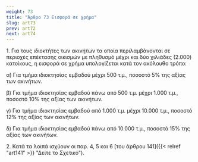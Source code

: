 ```yaml
---
weight: 73
title: "Άρθρο 73 Εισφορά σε χρήμα"
slug: art73
prev: art72
next: art74
---
```


1\. Για τους ιδιοκτήτες των ακινήτων τα οποία περιλαμβάνονται σε περιοχές επέκτασης οικισμών με πληθυσμό μέχρι και δύο χιλιάδες (2.000) κατοίκους, η εισφορά σε χρήμα υπολογίζεται κατά τον ακόλουθο τρόπο:

α) Για τμήμα ιδιοκτησίας εμβαδού μέχρι 500 τ.μ., ποσοστό 5% της αξίας των ακινήτων.

β) Για τμήμα ιδιοκτησίας εμβαδού πάνω από 500 τ.μ. μέχρι 1.000 τ.μ., ποσοστό 10% της αξίας των ακινήτων.

γ) Για τμήμα ιδιοκτησίας εμβαδού από 1.000 τ.μ. μέχρι 10.000 τ.μ., ποσοστό 12% της αξίας των ακινήτων.

δ) Για τμήμα ιδιοκτησίας εμβαδού πάνω από 10.000 τ.μ., ποσοστό 15% της αξίας των ακινήτων.

2\. Κατά τα λοιπά ισχύουν οι παρ. 4, 5 και 6 [του άρθρου 141]({{< relref "art141" >}} "Δείτε το Σχετικό").


